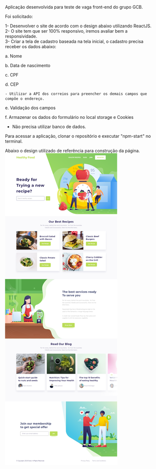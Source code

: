 Aplicação desenvolvida para teste de vaga front-end do grupo GCB.

Foi solicitado:

1- Desenvolver o site de acordo com o design abaixo utilizando ReactJS. <br/>
2- O site tem que ser 100% responsivo, iremos avaliar bem a responsividade. <br/>
3- Criar a tela de cadastro baseada na tela inicial, o cadastro precisa receber os dados abaixo: <br/>

  a. Nome

  b. Data de nascimento

  c. CPF

  d. CEP

    - Utilizar a API dos correios para preencher os demais campos que compõe o endereço.

  e. Validação dos campos

  f. Armazenar os dados do formulário no local storage e Cookies

* Não precisa utilizar banco de dados.

Para acessar a aplicação, clonar o repositório e executar "npm-start" no terminal. 

Abaixo o design utilizado de referência para construção da página.
<img src="./src/assets/images/preview.png"/>


